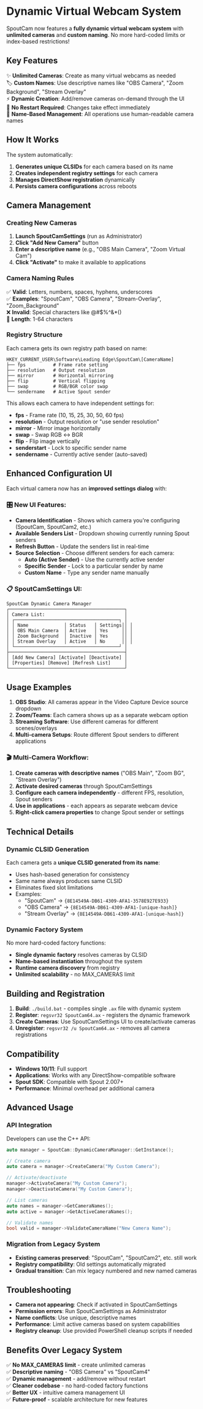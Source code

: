 # Dynamic Virtual Webcam System

SpoutCam now features a **fully dynamic virtual webcam system** with **unlimited cameras** and **custom naming**. No more hard-coded limits or index-based restrictions!

## Key Features

✨ **Unlimited Cameras**: Create as many virtual webcams as needed  
🏷️ **Custom Names**: Use descriptive names like "OBS Camera", "Zoom Background", "Stream Overlay"  
⚡ **Dynamic Creation**: Add/remove cameras on-demand through the UI  
🔄 **No Restart Required**: Changes take effect immediately  
📝 **Name-Based Management**: All operations use human-readable camera names

## How It Works

The system automatically:
1. **Generates unique CLSIDs** for each camera based on its name
2. **Creates independent registry settings** for each camera
3. **Manages DirectShow registration** dynamically
4. **Persists camera configurations** across reboots

## Camera Management

### Creating New Cameras

1. **Launch SpoutCamSettings** (run as Administrator)
2. **Click "Add New Camera"** button
3. **Enter a descriptive name** (e.g., "OBS Main Camera", "Zoom Virtual Cam")
4. **Click "Activate"** to make it available to applications

### Camera Naming Rules

✅ **Valid**: Letters, numbers, spaces, hyphens, underscores  
✅ **Examples**: "SpoutCam", "OBS Camera", "Stream-Overlay", "Zoom_Background"  
❌ **Invalid**: Special characters like @#$%^&*()  
📏 **Length**: 1-64 characters

### Registry Structure

Each camera gets its own registry path based on name:
```
HKEY_CURRENT_USER\Software\Leading Edge\SpoutCam\[CameraName]
├── fps          # Frame rate setting
├── resolution   # Output resolution
├── mirror       # Horizontal mirroring
├── flip         # Vertical flipping  
├── swap         # RGB/BGR color swap
└── sendername   # Active Spout sender
```

This allows each camera to have independent settings for:
- **fps** - Frame rate (10, 15, 25, 30, 50, 60 fps)
- **resolution** - Output resolution or "use sender resolution"
- **mirror** - Mirror image horizontally
- **swap** - Swap RGB ↔ BGR
- **flip** - Flip image vertically
- **senderstart** - Lock to specific sender name
- **sendername** - Currently active sender (auto-saved)

## Enhanced Configuration UI

Each virtual camera now has an **improved settings dialog** with:

### 🎛️ **New UI Features:**
- **Camera Identification** - Shows which camera you're configuring (SpoutCam, SpoutCam2, etc.)
- **Available Senders List** - Dropdown showing currently running Spout senders
- **Refresh Button** - Update the senders list in real-time
- **Source Selection** - Choose different senders for each camera:
  - **Auto (Active Sender)** - Use the currently active sender
  - **Specific Sender** - Lock to a particular sender by name
  - **Custom Name** - Type any sender name manually

### 📋 **SpoutCamSettings UI:**
```
SpoutCam Dynamic Camera Manager
┌──────────────────────────────────────────┐
│ Camera List:                             │
│ ┌──────────────────────────────────────┐ │
│ │ Name             │ Status   │ Settings││ │
│ │ OBS Main Camera  │ Active   │ Yes     ││ │
│ │ Zoom Background  │ Inactive │ Yes     ││ │
│ │ Stream Overlay   │ Active   │ No      ││ │
│ └──────────────────────────────────────┘ │
├──────────────────────────────────────────┤
│ [Add New Camera] [Activate] [Deactivate] │
│ [Properties] [Remove] [Refresh List]     │
└──────────────────────────────────────────┘
```

## Usage Examples

1. **OBS Studio**: All cameras appear in the Video Capture Device source dropdown
2. **Zoom/Teams**: Each camera shows up as a separate webcam option  
3. **Streaming Software**: Use different cameras for different scenes/overlays
4. **Multi-camera Setups**: Route different Spout senders to different applications

### 🎬 **Multi-Camera Workflow:**
1. **Create cameras with descriptive names** ("OBS Main", "Zoom BG", "Stream Overlay")
2. **Activate desired cameras** through SpoutCamSettings
3. **Configure each camera independently** - different FPS, resolution, Spout senders
4. **Use in applications** - each appears as separate webcam device
5. **Right-click camera properties** to change Spout sender or settings

## Technical Details

### Dynamic CLSID Generation
Each camera gets a **unique CLSID generated from its name**:
- Uses hash-based generation for consistency
- Same name always produces same CLSID
- Eliminates fixed slot limitations
- Examples:
  - "SpoutCam" → `{8E14549A-DB61-4309-AFA1-3578E927E933}`
  - "OBS Camera" → `{8E14549A-DB61-4309-AFA1-[unique-hash]}`
  - "Stream Overlay" → `{8E14549A-DB61-4309-AFA1-[unique-hash]}`

### Dynamic Factory System
No more hard-coded factory functions:
- **Single dynamic factory** resolves cameras by CLSID
- **Name-based instantiation** throughout the system
- **Runtime camera discovery** from registry
- **Unlimited scalability** - no MAX_CAMERAS limit

## Building and Registration

1. **Build**: `./build.bat` - compiles single `.ax` file with dynamic system
2. **Register**: `regsvr32 SpoutCam64.ax` - registers the dynamic framework  
3. **Create Cameras**: Use SpoutCamSettings UI to create/activate cameras
4. **Unregister**: `regsvr32 /u SpoutCam64.ax` - removes all camera registrations

## Compatibility

- **Windows 10/11**: Full support
- **Applications**: Works with any DirectShow-compatible software
- **Spout SDK**: Compatible with Spout 2.007+
- **Performance**: Minimal overhead per additional camera

## Advanced Usage

### API Integration
Developers can use the C++ API:
```cpp
auto manager = SpoutCam::DynamicCameraManager::GetInstance();

// Create camera
auto camera = manager->CreateCamera("My Custom Camera");

// Activate/deactivate
manager->ActivateCamera("My Custom Camera");
manager->DeactivateCamera("My Custom Camera");

// List cameras
auto names = manager->GetCameraNames();
auto active = manager->GetActiveCameraNames();

// Validate names
bool valid = manager->ValidateCameraName("New Camera Name");
```

### Migration from Legacy System
- **Existing cameras preserved**: "SpoutCam", "SpoutCam2", etc. still work
- **Registry compatibility**: Old settings automatically migrated
- **Gradual transition**: Can mix legacy numbered and new named cameras

## Troubleshooting

- **Camera not appearing**: Check if activated in SpoutCamSettings
- **Permission errors**: Run SpoutCamSettings as Administrator
- **Name conflicts**: Use unique, descriptive names
- **Performance**: Limit active cameras based on system capabilities
- **Registry cleanup**: Use provided PowerShell cleanup scripts if needed

## Benefits Over Legacy System

✅ **No MAX_CAMERAS limit** - create unlimited cameras  
✅ **Descriptive naming** - "OBS Camera" vs "SpoutCam4"  
✅ **Dynamic management** - add/remove without restart  
✅ **Cleaner codebase** - no hard-coded factory functions  
✅ **Better UX** - intuitive camera management UI  
✅ **Future-proof** - scalable architecture for new features
